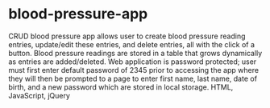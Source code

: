 # blood-pressure-app
CRUD blood pressure app allows user to create blood pressure reading entries, update/edit these entries, and delete entries, all with the click of a button. 
Blood pressure readings are stored in a table that grows dynamically as entries are added/deleted. Web application is password protected; user must first 
enter default password of 2345 prior to accessing the app where they will then be prompted to a page to enter first name, last name, date of birth, and a new 
password which are stored in local storage. HTML, JavaScript, jQuery
